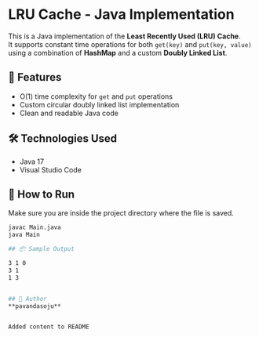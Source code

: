 # LRU Cache - Java Implementation

This is a Java implementation of the **Least Recently Used (LRU) Cache**.  
It supports constant time operations for both `get(key)` and `put(key, value)` using a combination of **HashMap** and a custom **Doubly Linked List**.

## 🚀 Features
- O(1) time complexity for `get` and `put` operations
- Custom circular doubly linked list implementation
- Clean and readable Java code

## 🛠 Technologies Used
- Java 17
- Visual Studio Code

## 🧪 How to Run

Make sure you are inside the project directory where the file is saved.

```bash
javac Main.java
java Main

## 📦 Sample Output

3 1 0 
3 1 
1 3


## 👤 Author
**pavandasoju**


Added content to README
